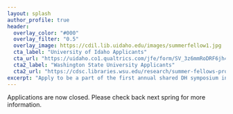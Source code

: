 ```yaml
---
layout: splash
author_profile: true
header:
  overlay_color: "#000"
  overlay_filter: "0.5"
  overlay_image: https://cdil.lib.uidaho.edu/images/summerfellow1.jpg
  cta_label: "University of Idaho Applicants"
  cta_url: "https://uidaho.co1.qualtrics.com/jfe/form/SV_3z6mmRoDRF6jh41"
  cta2_label: "Washington State University Applicants"
  cta2_url: "https://cdsc.libraries.wsu.edu/research/summer-fellows-projects/"
excerpt: "Apply to be a part of the first annual shared DH symposium in the Palouse!"
---
```

Applications are now closed. Please check back next spring for more information. 